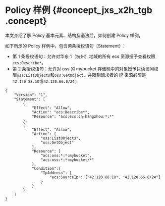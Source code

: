 # Policy 样例 {#concept_jxs_x2h_tgb .concept}

本文介绍了解 Policy 基本元素、结构及语法后，如何创建 Policy 样例。

如下所示的 Policy 样例中，包含两条授权语句（Statement）：

-   第 1 条授权语句：允许对华东 1（杭州）地域的所有 ecs 资源授予查看权限`ecs:Describe*`。
-   第 2 条授权语句：允许对 oss 的 mybucket 存储桶中的对象授予只读访问权限`oss:ListObjects`和`oss:GetObject`，并限制请求者的 IP 来源必须是`42.120.88.10`或`42.120.66.0/24`。

```
{
    "Version": "1",
    "Statement": [
        {
            "Effect": "Allow",
            "Action": "ecs:Describe*",
            "Resource": "acs:ecs:cn-hangzhou:*:*"
        },
        {
            "Effect": "Allow",
            "Action": [
                "oss:ListObjects",
                "oss:GetObject"
            ],
            "Resource": [
                "acs:oss:*:*:mybucket",
                "acs:oss:*:*:mybucket/*"
            ],
            "Condition":{
                "IpAddress": {
                    "acs:SourceIp": ["42.120.88.10", "42.120.66.0/24"]
                }
            }
        }
    ]
}
```

